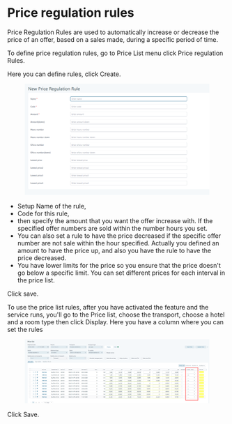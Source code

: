 # Price regulation rules

Price Regulation Rules are used to automatically increase or decrease the price of an offer, based on a sales made, during a specific period of time.&#x20;

To define price regulation rules, go to Price List menu click Price regulation Rules.&#x20;

Here you can define rules, click Create.&#x20;

<figure><img src=".gitbook/assets/image (52) (1).png" alt=""><figcaption></figcaption></figure>

* Setup Name of the rule,&#x20;
* Code for this rule,&#x20;
* then specify the amount that you want the offer increase with. If the specified offer numbers are sold within the number hours you set.&#x20;
* You can also set a rule to have the price decreased if the specific offer number are not sale within the hour specified. Actually you defined an amount to have the price up, and also you have the rule to have the price decreased.&#x20;
* You have lower limits for the price so you ensure that the price doesn't go below a specific limit. You can set different prices for each interval in the price list.&#x20;

Click save.&#x20;

To use the price list rules, after you have activated the feature and the service runs, you'll go to the Price list, choose the transport, choose a hotel and a room type then click Display. Here you have a column where you can set the rules&#x20;

<figure><img src=".gitbook/assets/image (53) (1).png" alt=""><figcaption></figcaption></figure>

Click Save.
